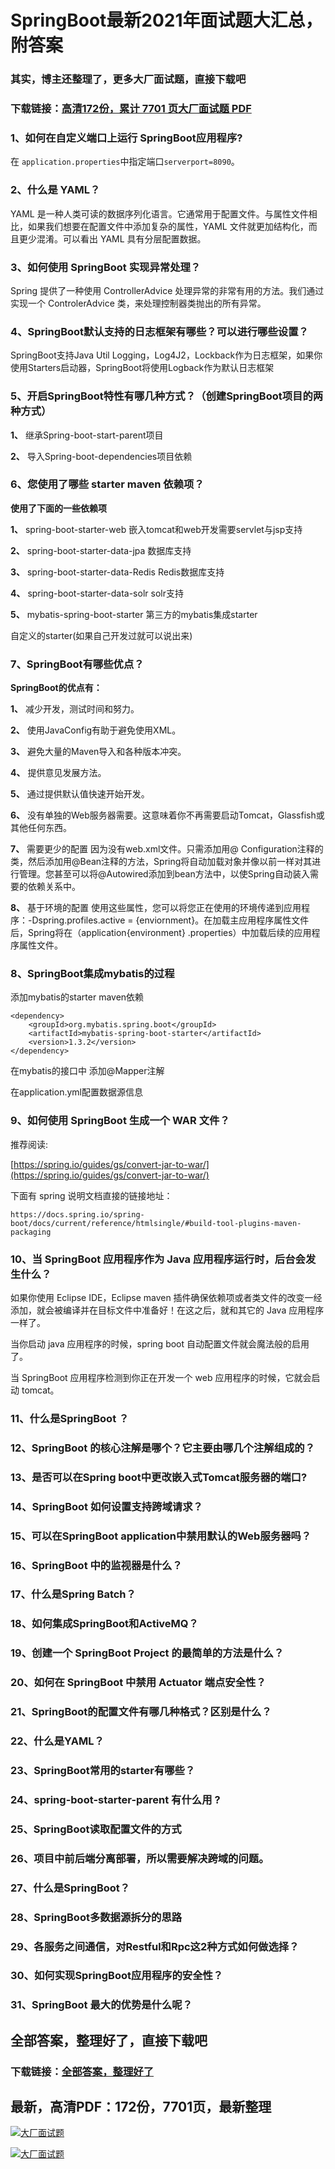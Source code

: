 # SpringBoot最新2021年面试题大汇总，附答案

### 其实，博主还整理了，更多大厂面试题，直接下载吧

### 下载链接：[高清172份，累计 7701 页大厂面试题  PDF](https://github.com/souyunku/DevBooks/blob/master/docs/index.md)



### 1、如何在自定义端口上运行 SpringBoot应用程序?

在 `application.properties`中指定端口`serverport=8090`。


### 2、什么是 YAML？

YAML 是一种人类可读的数据序列化语言。它通常用于配置文件。与属性文件相比，如果我们想要在配置文件中添加复杂的属性，YAML 文件就更加结构化，而且更少混淆。可以看出 YAML 具有分层配置数据。


### 3、如何使用 SpringBoot 实现异常处理？

Spring 提供了一种使用 ControllerAdvice 处理异常的非常有用的方法。我们通过实现一个 ControlerAdvice 类，来处理控制器类抛出的所有异常。


### 4、SpringBoot默认支持的日志框架有哪些？可以进行哪些设置？

SpringBoot支持Java Util Logging，Log4J2，Lockback作为日志框架，如果你使用Starters启动器，SpringBoot将使用Logback作为默认日志框架


### 5、开启SpringBoot特性有哪几种方式？（创建SpringBoot项目的两种方式）

**1、** 继承Spring-boot-start-parent项目

**2、** 导入Spring-boot-dependencies项目依赖


### 6、您使用了哪些 starter maven 依赖项？

**使用了下面的一些依赖项**

**1、**  spring-boot-starter-web 嵌入tomcat和web开发需要servlet与jsp支持

**2、**  spring-boot-starter-data-jpa 数据库支持

**3、**  spring-boot-starter-data-Redis Redis数据库支持

**4、**  spring-boot-starter-data-solr solr支持

**5、**  mybatis-spring-boot-starter 第三方的mybatis集成starter

自定义的starter(如果自己开发过就可以说出来)


### 7、SpringBoot有哪些优点？

**SpringBoot的优点有：**

**1、** 减少开发，测试时间和努力。

**2、** 使用JavaConfig有助于避免使用XML。

**3、** 避免大量的Maven导入和各种版本冲突。

**4、** 提供意见发展方法。

**5、** 通过提供默认值快速开始开发。

**6、** 没有单独的Web服务器需要。这意味着你不再需要启动Tomcat，Glassfish或其他任何东西。

**7、** 需要更少的配置 因为没有web.xml文件。只需添加用@ Configuration注释的类，然后添加用@Bean注释的方法，Spring将自动加载对象并像以前一样对其进行管理。您甚至可以将@Autowired添加到bean方法中，以使Spring自动装入需要的依赖关系中。

**8、** 基于环境的配置 使用这些属性，您可以将您正在使用的环境传递到应用程序：-Dspring.profiles.active = {enviornment}。在加载主应用程序属性文件后，Spring将在（application{environment} .properties）中加载后续的应用程序属性文件。


### 8、SpringBoot集成mybatis的过程

添加mybatis的starter maven依赖

```
<dependency>
    <groupId>org.mybatis.spring.boot</groupId>
    <artifactId>mybatis-spring-boot-starter</artifactId>
    <version>1.3.2</version>
</dependency>
```

在mybatis的接口中 添加@Mapper注解

在application.yml配置数据源信息


### 9、如何使用 SpringBoot 生成一个 WAR 文件？

推荐阅读:

[https://spring.io/guides/gs/convert-jar-to-war/](https://spring.io/guides/gs/convert-jar-to-war/)

下面有 spring 说明文档直接的链接地址：

```
https://docs.spring.io/spring-boot/docs/current/reference/htmlsingle/#build-tool-plugins-maven-packaging
```


### 10、当 SpringBoot 应用程序作为 Java 应用程序运行时，后台会发生什么？

如果你使用 Eclipse IDE，Eclipse maven 插件确保依赖项或者类文件的改变一经添加，就会被编译并在目标文件中准备好！在这之后，就和其它的 Java 应用程序一样了。

当你启动 java 应用程序的时候，spring boot 自动配置文件就会魔法般的启用了。

当 SpringBoot 应用程序检测到你正在开发一个 web 应用程序的时候，它就会启动 tomcat。


### 11、什么是SpringBoot ？
### 12、SpringBoot 的核心注解是哪个？它主要由哪几个注解组成的？
### 13、是否可以在Spring boot中更改嵌入式Tomcat服务器的端口?
### 14、SpringBoot 如何设置支持跨域请求？
### 15、可以在SpringBoot application中禁用默认的Web服务器吗？
### 16、SpringBoot 中的监视器是什么？
### 17、什么是Spring Batch？
### 18、如何集成SpringBoot和ActiveMQ？
### 19、创建一个 SpringBoot Project 的最简单的方法是什么？
### 20、如何在 SpringBoot 中禁用 Actuator 端点安全性？
### 21、SpringBoot的配置文件有哪几种格式？区别是什么？
### 22、什么是YAML？
### 23、SpringBoot常用的starter有哪些？
### 24、spring-boot-starter-parent 有什么用 ?
### 25、SpringBoot读取配置文件的方式
### 26、项目中前后端分离部署，所以需要解决跨域的问题。
### 27、什么是SpringBoot？
### 28、SpringBoot多数据源拆分的思路
### 29、各服务之间通信，对Restful和Rpc这2种方式如何做选择？
### 30、如何实现SpringBoot应用程序的安全性？
### 31、SpringBoot 最大的优势是什么呢？




## 全部答案，整理好了，直接下载吧

### 下载链接：[全部答案，整理好了](https://www.souyunku.com/wp-content/uploads/weixin/githup-weixin-2.png)




## 最新，高清PDF：172份，7701页，最新整理

[![大厂面试题](https://www.souyunku.com/wp-content/uploads/weixin/mst.png "架构师专栏")](https://www.souyunku.com/wp-content/uploads/weixin/githup-weixin.png "架构师专栏")

[![大厂面试题](https://www.souyunku.com/wp-content/uploads/weixin/githup-weixin.png "架构师专栏")](https://www.souyunku.com/wp-content/uploads/weixin/githup-weixin.png "架构师专栏")
